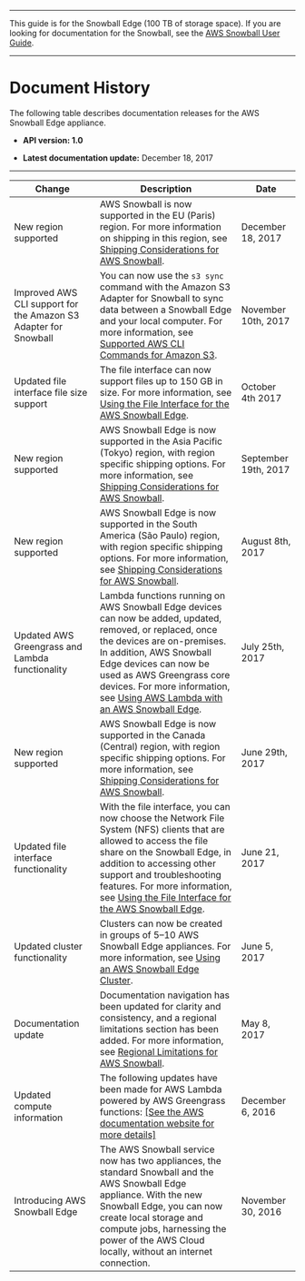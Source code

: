 --------

This guide is for the Snowball Edge \(100 TB of storage space\)\. If you are looking for documentation for the Snowball, see the [AWS Snowball User Guide](http://docs.aws.amazon.com/snowball/latest/ug/whatissnowball.html)\.

--------

# Document History<a name="doc-history"></a>

The following table describes documentation releases for the AWS Snowball Edge appliance\.

+ **API version: 1\.0** 

+ **Latest documentation update:** December 18, 2017


****  

| Change | Description | Date | 
| --- | --- | --- | 
| New region supported | AWS Snowball is now supported in the EU \(Paris\) region\. For more information on shipping in this region, see [Shipping Considerations for AWS Snowball](shipping.md)\. | December 18, 2017 | 
| Improved AWS CLI support for the Amazon S3 Adapter for Snowball | You can now use the `s3 sync` command with the Amazon S3 Adapter for Snowball to sync data between a Snowball Edge and your local computer\. For more information, see [Supported AWS CLI Commands for Amazon S3](using-adapter-cli.md#using-adapter-cli-commands)\. | November 10th, 2017 | 
| Updated file interface file size support | The file interface can now support files up to 150 GB in size\. For more information, see [Using the File Interface for the AWS Snowball Edge](using-fileinterface.md)\. | October 4th 2017 | 
| New region supported | AWS Snowball Edge is now supported in the Asia Pacific \(Tokyo\) region, with region specific shipping options\. For more information, see [Shipping Considerations for AWS Snowball](shipping.md)\. | September 19th, 2017 | 
| New region supported | AWS Snowball Edge is now supported in the South America \(São Paulo\) region, with region specific shipping options\. For more information, see [Shipping Considerations for AWS Snowball](shipping.md)\. | August 8th, 2017 | 
| Updated AWS Greengrass and Lambda functionality | Lambda functions running on AWS Snowball Edge devices can now be added, updated, removed, or replaced, once the devices are on\-premises\. In addition, AWS Snowball Edge devices can now be used as AWS Greengrass core devices\. For more information, see [Using AWS Lambda with an AWS Snowball Edge](using-lambda.md)\. | July 25th, 2017 | 
| New region supported | AWS Snowball Edge is now supported in the Canada \(Central\) region, with region specific shipping options\. For more information, see [Shipping Considerations for AWS Snowball](shipping.md)\. | June 29th, 2017 | 
| Updated file interface functionality | With the file interface, you can now choose the Network File System \(NFS\) clients that are allowed to access the file share on the Snowball Edge, in addition to accessing other support and troubleshooting features\. For more information, see [Using the File Interface for the AWS Snowball Edge](using-fileinterface.md)\. | June 21, 2017 | 
| Updated cluster functionality | Clusters can now be created in groups of 5–10 AWS Snowball Edge appliances\. For more information, see [Using an AWS Snowball Edge Cluster](UsingCluster.md)\. | June 5, 2017 | 
| Documentation update | Documentation navigation has been updated for clarity and consistency, and a regional limitations section has been added\. For more information, see [Regional Limitations for AWS Snowball](limits.md#region-limits)\. | May 8, 2017 | 
| Updated compute information | The following updates have been made for AWS Lambda powered by AWS Greengrass functions: [\[See the AWS documentation website for more details\]](http://docs.aws.amazon.com/snowball/latest/developer-guide/doc-history.html) | December 6, 2016 | 
| Introducing AWS Snowball Edge | The AWS Snowball service now has two appliances, the standard Snowball and the AWS Snowball Edge appliance\. With the new Snowball Edge, you can now create local storage and compute jobs, harnessing the power of the AWS Cloud locally, without an internet connection\. | November 30, 2016 | 